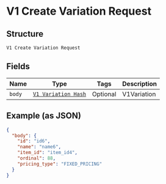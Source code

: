 
# V1 Create Variation Request

## Structure

`V1 Create Variation Request`

## Fields

| Name | Type | Tags | Description |
|  --- | --- | --- | --- |
| `body` | [`V1 Variation Hash`](/doc/models/v1-variation.md) | Optional | V1Variation |

## Example (as JSON)

```json
{
  "body": {
    "id": "id6",
    "name": "name6",
    "item_id": "item_id4",
    "ordinal": 88,
    "pricing_type": "FIXED_PRICING"
  }
}
```

